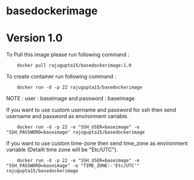 # basedockerimage 
# Version 1.0
To Pull this image please run following command :

		docker pull rajugupta15/basedockerimage:1.0

To create container run following command :

		docker run -d -p 22 rajugupta15/basedockerimage
	
NOTE : user : baseimage and password : baseimage

If you want to use custom username and password for ssh then send username and password as environment variable.

		docker run -d -p 22 -e "SSH_USER=baseimage" -e "SSH_PASSWORD=baseimage"	rajugupta15/basedockerimage

If you want to use custom time-zone then send time_zone as environment variable (Detailt time zone will be "Etc/UTC").

		docker run -d -p 22 -e "SSH_USER=baseimage" -e "SSH_PASSWORD=baseimage" -e "TIME_ZONE:-'Etc/UTC'" rajugupta15/basedockerimage
